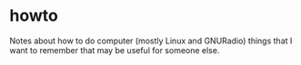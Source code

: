 # howto
Notes about how to do computer (mostly Linux and GNURadio) things that I want to remember that may be useful for someone else.
